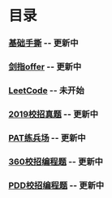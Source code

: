 # 目录

### [基础手撕](https://github.com/anliux/PracticePool/tree/master/base) -- 更新中
### [剑指offer](https://github.com/anliux/PracticePool/tree/master/jzoffer) -- 更新中
### [LeetCode](https://github.com/anliux/PracticePool/tree/master/LeetCode) -- 未开始
### [2019校招真题]() -- 更新中
### [PAT练兵场](https://github.com/anliux/PracticePool/tree/master/PAT) -- 更新中
### [360校招编程题](https://github.com/anliux/PracticePool/tree/master/360campus) -- 更新中
### [PDD校招编程题](https://github.com/anliux/PracticePool/tree/master/pdd) -- 更新中
